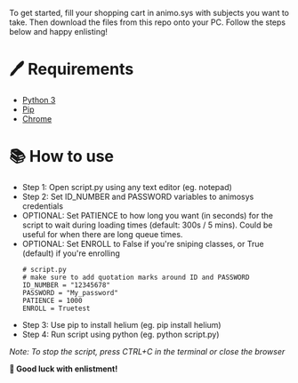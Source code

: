 To get started, fill your shopping cart in animo.sys with subjects you want to take. Then download the files from this repo onto your PC. Follow the steps below and happy enlisting!
# 🖊️ Requirements
- [Python 3](https://www.python.org/downloads/)
- [Pip](https://www.geeksforgeeks.org/how-to-install-pip-on-windows/)
- [Chrome](https://www.google.com/chrome/https://www.google.com/chrome/)
# 📚 How to use
- Step 1: Open script.py using any text editor (eg. notepad)
- Step 2: Set ID_NUMBER and PASSWORD variables to animosys credentials
- OPTIONAL: Set PATIENCE to how long you want (in seconds) for the script to wait during loading times (default: 300s / 5 mins). Could be useful for when there are long queue times.
- OPTIONAL: Set ENROLL to False if you're sniping classes, or True (default) if you're enrolling
    ```
    # script.py
    # make sure to add quotation marks around ID and PASSWORD
    ID_NUMBER = "12345678"
    PASSWORD = "My_password"
    PATIENCE = 1000
    ENROLL = Truetest
    ```
- Step 3: Use pip to install helium (eg. pip install helium)
- Step 4: Run script using python (eg. python script.py)

 *Note: To stop the script, press CTRL+C in the terminal or close the browser*

__🚀 Good luck with enlistment!__

